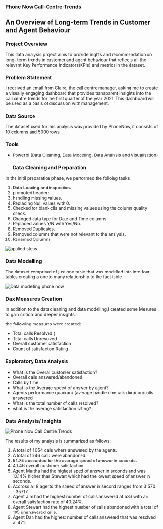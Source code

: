 ### Phone Now Call-Centre-Trends
## An Overview of Long-term Trends in Customer and Agent Behaviour

### Project Overview

This data analysis project aims to provide inghts and recommendation on long- term trends in customer and agent  behaviour that reflects all the relevant Key Performance Indicators(KPIs) and metrics in the dataset. 

### Problem Statement

I received an email from Claire, the call centre manager, asking me to create a visually engaging dashboard that provides transparent insights into the call centre trends for the first quarter of the year 2021. This dashboard will be used as a basis of discussion with management.

### Data Source

The dataset used for this analysis was provided by PhoneNow, it consists of 10 columns and 5000 rows

### Tools

- Powerbi (Data Cleaning, Data Modeling, Data Analysis and Visualisation)

  ### Data Cleaning and Preparation

In the initil preparation phase, we performed the folloing tasks:
1. Data Loading and inspection.
2. promoted headers.
3. handling missing values.
4. Replacing Null values with 0.
5. Checked for blank clls and missing values using the column quality check.
6. Changed data type for Date and Time columns.
7. Replaced values Y/N with Yes/No.
8. Removed Duplicates.
9. Removed columns that were not relevant to the analysis.
10. Renamed Columns


![applied steps](https://github.com/rakiya30/Call-Centre-Trends/assets/154539987/c70570eb-7802-4380-88f4-d94b3c5ec79b)

### Data Modelling

The dataset comprised of just one table that was modelled into into four tables creating a one to many relationship to the fact table


![Data modelling phone now](https://github.com/rakiya30/Call-Centre-Trends/assets/154539987/d21faf36-50dd-4bfc-afd9-22ae7c7327c8)

### Dax Measures Creation

In addition to the data cleaning and data modelling,I created some Mesures to gain critical and deeper insights. 

the following measures were created:
- Total calls Resolved (
- Total calls Unresolved
- Overall customer satisfaction
- Count of satisfaction Rating

### Exploratory Data Analysis
- What is the Overall customer satisfaction?
- Overall calls answered/abandoned
- Calls by time
- What is the Average speed of answer by agent?
- Agents performance quadrant (average handle time talk duration/calls answered)
- What is the total number of calls resolved?
- what is the average satisfaction rating?

### Data Analysis/ Insights


![Phone Now Call Centre Trends](https://github.com/rakiya30/Call-Centre-Trends/assets/154539987/a6aa831d-4d37-4f64-94ba-e6d5dd502f7d)


The results of my analysis is summarized as follows:

1. A total of 4054 calls where answered by the agents.
2. A total of 946 calls were abandoned.
3. 54.75 accounted for the average speed of answer in seconds.
4. 40.46 overall customer satisfaction.
5. Agent Martha had the highest sped of answer in seconds and was 13.14% higher than Stewart which had the lowest speed of answer in seconds.
6. Accross all 8 agents the speed of answer in second ranged from 31570 - 35717.
7. Agent Jim had the highest number of calls answered at 536 with an overall satisfaction rate of 40.24%.
8. Agent Stewart had the highest number of calls abandoned with a total of 105 unanswered calls.
9. Agent Dan had the highest number of calls answered that was resolved at 471.



 



